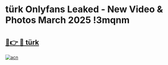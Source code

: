 # türk Onlyfans Leaked - New Video & Photos March 2025 !3mqnm

# <h2><a href="https://zdu5mt.iuczelnia.edu.pl?title=türk&ref=3mqnm">🔗👉 🔴 türk</a></h2>

[![acn](https://github.com/user-attachments/assets/0f9c940e-d8b0-45ae-aac7-cd30a18b3e1c)](https://zdu5mt.iuczelnia.edu.pl?title=türk&ref=3mqnm)

